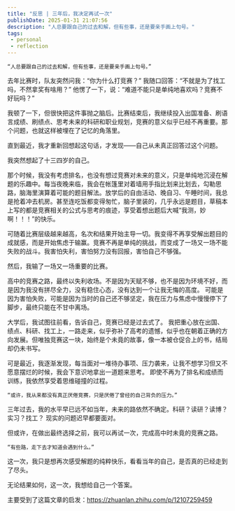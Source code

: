 ```yaml
---
title: "反思 | 三年后，我决定再试一次"
publishDate: 2025-01-31 21:07:56
description: "人总要跟自己的过去和解，但有些事，还是要亲手画上句号。"
tags:
 - personal
 - reflection
---
```


```
“人总要跟自己的过去和解，但有些事，还是要亲手画上句号。”
```



去年比赛时，队友突然问我：“你为什么打竞赛？”
我随口回答：“不就是为了找工吗，不然拿奖有啥用？”
他愣了一下，说：“难道不能只是单纯地喜欢吗？竞赛不好玩吗？”

我顿了一下，但很快把这件事抛之脑后。比赛结束后，我继续投入出国准备、刷语言成绩、刷绩点、思考未来的科研和职业规划，竞赛的意义似乎已经不再重要。那个问题，也就这样被埋在了记忆的角落里。

直到最近，我才重新回想起这句话，才发现——自己从未真正回答过这个问题。

我突然想起了十三四岁的自己。

那个时候，我没有考虑排名，也没有想过竞赛对未来的意义，只是单纯地沉浸在解题的乐趣中。每当夜晚来临，我会在帐篷里对着墙用手指比划来比划去，勾勒思路，脑海里演算着可能的题目解法。放学后的自由活动、晚自习、午睡时间，我总是抢着冲去机房。甚至连吃饭都变得匆忙，脑子里装的，几乎永远是题目，草稿本上写的都是竞赛相关的公式与思考的痕迹，享受着想出题后大喊“我测，妙啊！！！”的快乐。

可随着比赛层级越来越高，名次和结果开始主导一切。我变得不再享受解出题目的成就感，而是开始焦虑于输赢。竞赛不再是单纯的挑战，而变成了一场又一场不能失败的战斗。我害怕失利，害怕努力没有回报，害怕自己不够强。

然后，我输了一场又一场重要的比赛。

高中的竞赛之路，最终以失利收场。不是因为天赋不够，也不是因为环境不好，而是因为我没有拼尽全力，没有稳住心态，没有达到一个让我无悔的高度。 可能是因为害怕失败，可能是因为当时的自己还不够坚定，我在压力与焦虑中慢慢停下了脚步，最终只能在不甘中离场。

大学后，我试图往前看，告诉自己，竞赛已经是过去式了。 我把重心放在出国、绩点、科研、找工上，一路走来，似乎弥补了高考的遗憾，似乎也在朝着正确的方向发展。但唯独竞赛这一块，始终是个未竟的故事，像一本被仓促合上的书，结局却仍未书写。

可是最近，我逐渐发现，每当面对一堆待办事项、压力袭来，让我不想学习但又不愿意摆烂的时候，我会下意识地拿出一道题来思考。 即使不再为了排名和成绩而训练，我依然享受着思维碰撞的过程。

```
“或许，我从来都没有真正厌倦竞赛，只是厌倦了曾经的自己背负的压力。”
```



三年过去，我的水平早已远不如当年，未来的路依然不确定。科研？读研？读博？实习？找工？ 现实的问题迟早都要面对。

但或许，在做出最终选择之前，我可以再试一次，完成高中时未竟的竞赛之路。

```
“有些路，走下去才知道会遇到什么。”
```



这一次，我只是想再次感受解题的纯粹快乐，看看当年的自己，是否真的已经走到了尽头。

无论结果如何，这一次，我想给自己一个答案。





主要受到了这篇文章的启发：https://zhuanlan.zhihu.com/p/12107259459